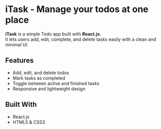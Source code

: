 # iTask - Manage your todos at one place

**iTask** is a simple Todo app built with **React.js**.  
It lets users add, edit, complete, and delete tasks easily with a clean and minimal UI.

## Features
- Add, edit, and delete todos
- Mark tasks as completed
- Toggle between active and finished tasks
- Responsive and lightweight design

## Built With
- React.js
- HTML5 & CSS3

